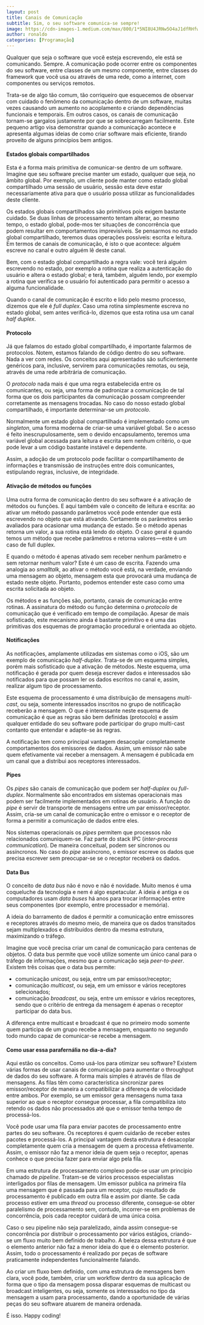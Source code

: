 ```yaml
---
layout: post
title: Canais de Comunicação
subtitle: Sim, o seu software comunica-se sempre!
image: https://cdn-images-1.medium.com/max/800/1*5NI8U4JRNw5O4aJ1dfRHfw.jpeg
author: ronaldo
categories: [Programação]
---
```


Qualquer que seja o software que você esteja escrevendo, ele está se
comunicando. Sempre. A comunicação pode ocorrer entre os componentes do seu
software, entre classes de um mesmo componente, entre classes do framework que
você usa ou através de uma rede, como a internet, com componentes ou serviços
remotos.

Trata-se de algo tão comum, tão corriqueiro que esquecemos de observar com
cuidado o fenômeno da comunicação dentro de um software, muitas vezes causando
um aumento no acoplamento e criando dependências funcionais e temporais. Em
outros casos, os canais de comunicação tornam-se gargalos justamente por que se
sobrecarregam facilmente. Este pequeno artigo visa demonstrar quando a
comunicação acontece e apresenta algumas ideias de como criar software mais
eficiente, tirando proveito de alguns princípios bem antigos.

#### Estados globais compartilhados

Esta é a forma mais primitiva de comunicar-se dentro de um software. Imagine que
seu software precise manter um estado, qualquer que seja, no âmbito global. Por
exemplo, um cliente pode manter como estado global compartilhado uma sessão de
usuário, sessão esta deve estar necessariamente ativa para que o usuário possa
utilizar as funcionalidades deste cliente.

Os estados globais compartilhados são primitivos pois exigem bastante cuidado.
Se duas linhas de processamento tentam alterar, ao mesmo tempo, o estado global,
pode-mos ter situações de concorrência que podem resultar em comportamentos
imprevisíveis. Se pensarmos no estado global compartilhado, teremos duas
operações possíveis: escrita e leitura. Em termos de canais de comunicação, é
isto o que acontece: alguém escreve no canal e outro alguém lê deste canal.

Bem, com o estado global compartilhado a regra vale: você terá alguém escrevendo
no estado, por exemplo a rotina que realiza a autenticação do usuário e altera o
estado global; e terá, também, alguém lendo, por exemplo a rotina que verifica
se o usuário foi autenticado para permitir o acesso a alguma funcionalidade.

Quando o canal de comunicação é escrito e lido pelo mesmo processo, dizemos que
ele é *full duplex*. Caso uma rotina simplesmente escreva no estado global, sem
antes verificá-lo, dizemos que esta rotina usa um canal *half duplex*.

#### Protocolo

Já que falamos do estado global compartilhado, é importante falarmos de
protocolos. Notem, estamos falando de código dentro do seu software. Nada a ver
com redes. Os conceitos aqui apresentados são suficientemente genéricos para,
inclusive, servirem para comunicações remotas, ou seja, através de uma rede
arbitrária de comunicação.

O *protocolo* nada mais é que uma regra estabelecida entre os comunicantes, ou
seja, uma forma de padronizar a comunicação de tal forma que os dois
participantes da comunicação possam compreender corretamente as mensagens
trocadas. No caso do nosso estado global compartilhado, é importante
determinar-se um *protocolo*.

Normalmente um estado global compartilhado é implementado como um *singleton*,
uma forma moderna de criar-se uma variável global. Se o acesso é feito
inescrupulosamente, sem o devido encapsulamento, teremos uma variável global
acessada para leitura e escrita sem nenhum critério, o que pode levar a um
código bastante instável e dependente.

Assim, a adoção de um protocolo pode facilitar o compartilhamento de informações
e transmissão de instruções entre dois comunicantes, estipulando regras,
inclusive, de integridade.

#### Ativação de métodos ou funções

Uma outra forma de comunicação dentro do seu software é a ativação de métodos ou
funções. E aqui também vale o conceito de leitura e escrita: ao ativar um método
passando parâmetros você pode entender que está escrevendo no objeto que está
ativando. Certamente os parâmetros serão avaliados para ocasionar uma mudança de
estado. Se o método apenas retorna um valor, a sua rotina está lendo do objeto.
O caso geral é quando temos um método que recebe parâmetros e retorna
valores — este é um caso de full duplex.

E quando o método é apenas ativado sem receber nenhum parâmetro e sem retornar
nenhum valor? Este é um caso de escrita. Fazendo uma analogia ao *smalltalk*, ao
ativar o método você está, na verdade, enviando uma mensagem ao objeto, mensagem
esta que provocará uma mudança de estado neste objeto. Portanto, podemos
entender este caso como uma escrita solicitada ao objeto.

Os métodos e as funções são, portanto, canais de comunicação entre rotinas. A
assinatura do método ou função determina o *protocolo* de comunicação que é
verificado em tempo de compilação. Apesar de mais sofisticado, este mecanismo
ainda é bastante primitivo e é uma das primitivas dos esquemas de programação
procedural e orientada ao objeto.

#### Notificações

As notificações, amplamente utilizadas em sistemas como o iOS, são um exemplo de
comunicação *half-duplex*. Trata-se de um esquema simples, porém mais
sofisticado que a ativação de métodos. Neste esquema, uma notificação é gerada
por quem deseja escrever dados e interessados são notificados para que possam
ler os dados escritos no canal e, assim, realizar algum tipo de processamento.

Este esquema de processamento é uma distribuição de mensagens *multi-cast*, ou
seja, somente interessados inscritos no grupo de notificação receberão a
mensagem. O que é interessante neste esquema de comunicação é que as regras são
bem definidas (protocolo) e assim qualquer entidade do seu software pode
participar do grupo multi-cast contanto que entendar e adapte-se às regras.

A notificação tem como principal vantagem desacoplar completamente
comportamentos dos emissores de dados. Assim, um emissor não sabe quem
efetivamente vai receber a mensagem. A mensagem é publicada em um canal que a
distribui aos receptores interessados.

#### Pipes

Os *pipes* são canais de comunicação que podem ser *half-duplex* ou
*full-duplex*. Normalmente são encontrados em sistemas operacionais mas podem
ser facilmente implementados em rotinas de usuário. A função do *pipe* é servir
de transporte de mensagens entre um par emissor/receptor. Assim, cria-se um
canal de comunicação entre o emissor e o receptor de forma a permitir a
comunicação de dados entre eles.

Nos sistemas operacionais os *pipes* permitem que processos não relacionados
comuniquem-se. Faz parte do stack IPC (*inter-process communication*). De
maneira conceitual, podem ser síncronos ou assíncronos. No caso do *pipe*
assíncrono, o emissor escreve os dados que precisa escrever sem preocupar-se se
o receptor receberá os dados.

#### Data Bus

O conceito de *data bus* não é novo e não é novidade. Muito menos é uma
coqueluche da tecnologia e nem é algo espetacular. A ideia é antiga e os
computadores usam *data buses* há anos para trocar informações entre seus
componentes (por exemplo, entre processador e memória).

A ideia do barramento de dados é permitir a comunicação entre emissores e
receptores através do mesmo meio, de maneira que os dados transitados sejam
multiplexados e distribuídos dentro da mesma estrutura, maximizando o tráfego.

Imagine que você precisa criar um canal de comunicação para centenas de objetos.
O data bus permite que você utilize somente um único canal para o tráfego de
informações, mesmo que a comunicação seja *peer-to-peer*. Existem três coisas
que o data bus permite:

- comunicação *unicast*, ou seja, entre um par emissor/receptor;
- comunicação *multicast*, ou seja, em um emissor e vários receptores
  selecionados;
- comunicação *broadcast*, ou seja, entre um emissor e vários receptores, sendo
  que o critério de entrega da mensagem é apenas o receptor participar do data
  bus.

A diferença entre multicast e broadcast é que no primeiro modo somente quem
participa de um grupo recebe a mensagem, enquanto no segundo todo mundo capaz de
comunicar-se recebe a mensagem.

#### Como usar essa parafernália no dia-a-dia?

Aqui estão os conceitos. Como usá-los para otimizar seu software? Existem várias
formas de usar canais de comunicação para aumentar o throughput de dados do seu
software. A forma mais simples é através de filas de mensagens. As filas têm
como característica sincronizar pares emissor/receptor de maneira a
compatibilizar a diferença de velocidade entre ambos. Por exemplo, se um emissor
gera mensagens numa taxa superior ao que o receptor consegue processar, a fila
compatibiliza isto retendo os dados não processados até que o emissor tenha
tempo de processá-los.

Você pode usar uma fila para enviar pacotes de processamento entre partes do seu
software. Os receptores é quem cuidarão de receber estes pacotes e processá-los.
A principal vantagem desta estrutura é desacoplar completamente quem cria a
mensagem de quem a processa efetivamente. Assim, o emissor não faz a menor ideia
de quem seja o receptor, apenas conhece o que precisa fazer para enviar algo
pela fila.

Em uma estrutura de processamento complexo pode-se usar um princípio chamado de
*pipeline*. Tratam-se de vários processos especialistas interligados por filas
de mensagem. Um emissor publica na primeira fila uma mensagem que é passada para
um receptor, cujo resultado de processamento é publicado em outra fila e assim
por diante. Se cada processo estiver em uma *thread* ou processo diferente,
consegue-se obter paralelismo de processamento sem, contudo, incorrer-se em
problemas de concorrência, pois cada receptor cuidará de uma única coisa.

Caso o seu pipeline não seja paralelizado, ainda assim consegue-se concorrência
por distribuir o processamento por vários estágios, criando-se um fluxo muito
bem definido de trabalho. A beleza dessa estrutura é que o elemento anterior não
faz a menor ideia do que é o elemento posterior. Assim, todo o processamento é
realizado por peças de software praticamente independentes funcionalmente
falando.

Ao criar um fluxo bem definido, com uma estrutura de mensagens bem clara, você
pode, também, criar um workflow dentro da sua aplicação de forma que o tipo da
mensagem possa disparar esquemas de multicast ou broadcast inteligentes, ou
seja, somente os interessados no tipo da mensagem a usam para processamento,
dando a oportunidade de várias peças do seu software atuarem de maneira
ordenada.

É isso. Happy coding!
